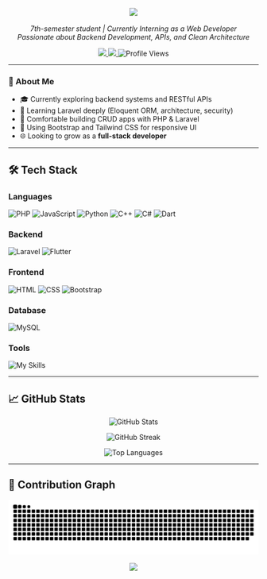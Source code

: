 <p align="center">
  <img src="https://capsule-render.vercel.app/api?type=waving&height=150&color=0:285b69,100:091519&text=Muh%20Arsyad%20Ramsi&animation=twinkling&fontAlign=50&fontSize=45&fontColor=61DAFB&desc=A%20Web%20Developer&descSize=25&descAlignY=80" />
</p>

<p align="center">
<em>7th-semester student | Currently Interning as a Web Developer</em><br />
<em>Passionate about Backend Development, APIs, and Clean Architecture</em>
</p>

<p align="center">
  <a href="mailto:arsyadhijrah49720@gmail.com">
    <img src="https://img.shields.io/badge/-arsyadhijrah49720@gmail.com-dc2626?style=flat&labelColor=dc2626&logo=gmail&logoColor=white" />
  </a>
  <a href="https://instagram.com/anca_is_core">
    <img src="https://img.shields.io/badge/-@anca_is_core-c026d3?style=flat&labelColor=c026d3&logo=instagram&logoColor=white" />
  </a>
  <img src="https://komarev.com/ghpvc/?username=anca1905&color=blue" alt="Profile Views" />
</p>

---

### 💬 About Me
- 🎓 Currently exploring backend systems and RESTful APIs
- 🧠 Learning Laravel deeply (Eloquent ORM, architecture, security)
- 🔧 Comfortable building CRUD apps with PHP & Laravel
- 🎨 Using Bootstrap and Tailwind CSS for responsive UI
- 🌐 Looking to grow as a **full-stack developer**

---

## 🛠️ Tech Stack

### Languages
![PHP](https://img.shields.io/badge/PHP-777BB4?style=for-the-badge&logo=php&logoColor=white)
![JavaScript](https://img.shields.io/badge/JavaScript-F7DF1E?style=for-the-badge&logo=javascript&logoColor=black)
![Python](https://img.shields.io/badge/Python-3776AB?style=for-the-badge&logo=python&logoColor=white)
![C++](https://img.shields.io/badge/C++-00599C?style=for-the-badge&logo=c%2B%2B&logoColor=white)
![C#](https://img.shields.io/badge/C%23-239120?style=for-the-badge&logo=c-sharp&logoColor=white)
![Dart](https://img.shields.io/badge/Dart-0175C2?style=for-the-badge&logo=dart&logoColor=white)

### Backend
![Laravel](https://img.shields.io/badge/Laravel-FF2D20?style=for-the-badge&logo=laravel&logoColor=white)
![Flutter](https://img.shields.io/badge/Flutter-02569B?style=for-the-badge&logo=flutter&logoColor=white)

### Frontend
![HTML](https://img.shields.io/badge/HTML5-E34F26?style=for-the-badge&logo=html5&logoColor=white)
![CSS](https://img.shields.io/badge/CSS3-1572B6?style=for-the-badge&logo=css3&logoColor=white)
![Bootstrap](https://img.shields.io/badge/Bootstrap-7952B3?style=for-the-badge&logo=bootstrap&logoColor=white)

### Database
![MySQL](https://img.shields.io/badge/MySQL-4479A1?style=for-the-badge&logo=mysql&logoColor=white)

### Tools
![My Skills](https://skillicons.dev/icons?i=vscode,github,git,postman,notion,anaconda,arduino,unity)

---

## 📈 GitHub Stats

<p align="center">
  <img src="https://github-readme-stats.vercel.app/api?username=anca1905&theme=tokyonight&show_icons=true" alt="GitHub Stats" />
</p>
<p align="center">
  <img src="https://github-readme-streak-stats.herokuapp.com/?user=anca1905&theme=tokyonight&card_width=470" alt="GitHub Streak" />
</p>
<p align="center">
  <img src="https://github-readme-stats.vercel.app/api/top-langs/?username=anca1905&card_width=470&langs_count=7&layout=compact&theme=tokyonight" alt="Top Languages" />
</p>

---

## 🐍 Contribution Graph
<p align="center">
  <img src="./profile-3d-contrib/github-contribution-grid-snake.svg" />
</p>

<p align="center">
  <img src="https://capsule-render.vercel.app/api?type=waving&height=120&color=0:285b69,100:091519&section=footer" />
</p>
